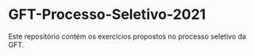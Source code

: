 # GFT-Processo-Seletivo-2021
 Este repositório contém os exercícios propostos no processo seletivo da GFT.
